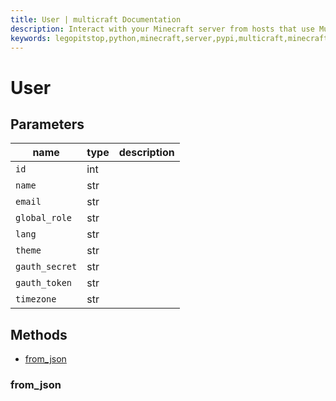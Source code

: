 ```yaml
---
title: User | multicraft Documentation
description: Interact with your Minecraft server from hosts that use Multicraft using Python
keywords: legopitstop,python,minecraft,server,pypi,multicraft,minecraftserver,pythonpackage
---
```


# User

## Parameters

| name           | type | description |
| -------------- | ---- | ----------- |
| `id`           | int  |             |
| `name`         | str  |             |
| `email`        | str  |             |
| `global_role`  | str  |             |
| `lang`         | str  |             |
| `theme`        | str  |             |
| `gauth_secret` | str  |             |
| `gauth_token`  | str  |             |
| `timezone`     | str  |             |

## Methods

- [from_json](#from_json)

### from_json
